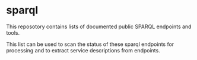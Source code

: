 # sparql

This reposotory contains lists of documented public SPARQL endpoints and tools.

This list can be used to scan the status of these sparql endpoints for processing and to extract service descriptions from endpoints. 
